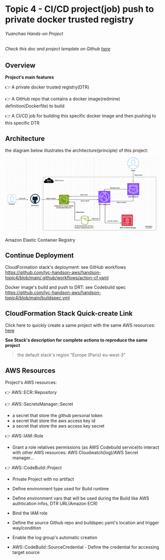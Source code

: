 # Topic 4 - CI/CD project(job) push to private docker trusted registry  

###### Yuanchao Hands-on Project

###### Check this doc and project template on Github  [here](https://github.com/lyc-handson-aws/handson-topic4)

## **Overview** 

**Project's main features**

:point_right:  A private docker trusted registry(DTR)

:point_right:  A  GitHub repo that contains a docker image(redmine) definition(Dockerfile) to build

:point_right: A CI/CD job for building this specific docker image and then pushing to this specific DTR

## **Architecture**

the diagram below illustrates the architecture(principle) of this project:

![](images/1-architecture.png)

Amazon Elastic Container Registry

## Continue Deployment

CloudFormation stack's deployment: see GitHub workflows https://github.com/lyc-handson-aws/handson-topic4/blob/main/.github/workflows/action-cf.yaml

Docker image's build and push to DRT: see Codebuild spec https://github.com/lyc-handson-aws/handson-topic4/blob/main/buildspec.yml

## **CloudFormation Stack Quick-create Link**

Click here to quickly create a same project with the same AWS resources:  [here](https://eu-west-3.console.aws.amazon.com/cloudformation/home?region=eu-west-3#/stacks/create/review?templateURL=https://s3bucket-handson-topic1.s3.eu-west-3.amazonaws.com/CF-template-handson-topic4.yaml)

**See Stack's description for complete actions to reproduce the same project**

> the default stack's region "Europe (Paris) eu-west-3"

## **AWS Resources**

Project's AWS resources:

:point_right: AWS::ECR::Repository

:point_right: AWS::SecretsManager::Secret

- a secret that store the github personal token
- a secret that store the aws access key id
- a secret that store the aws access key secret

:point_right: AWS::IAM::Role

- Grant a role relatives permissions (as AWS Codebuild service)to interact with other AWS resources: AWS Cloudwatch(log)/AWS Secret manager...

:point_right: AWS::CodeBuild::Project

- Private Project with no artifact
- Define environment type used for Build runtime
- Define environment vars that will be used during the Build like AWS authtication infos, DTR URL(Amazon ECR)  
- Bind the IAM role

- Define the source Github repo and buildspec.yaml's location and trigger way/condition

- Enable the log group's automatic creation

- AWS::CodeBuild::SourceCredential - Define the credential for accessing target source

  
